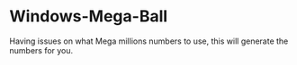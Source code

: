 # Windows-Mega-Ball
Having issues on what Mega millions numbers to use, this will generate the numbers for you.
